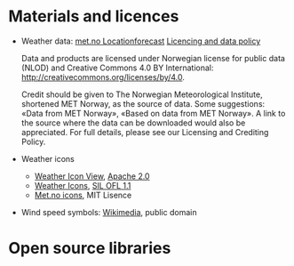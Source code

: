 # Materials and licences

- Weather data: [met.no Locationforecast](https://api.met.no/weatherapi/locationforecast/1.9/documentation)
    [Licencing and data policy](https://api.met.no/license_data.html)
    
    Data and products are licensed under Norwegian license for public data (NLOD) and Creative Commons 4.0 BY International: http://creativecommons.org/licenses/by/4.0.
      
    Credit should be given to The Norwegian Meteorological Institute, shortened MET Norway, as the source of data.
    Some suggestions: «Data from MET Norway», «Based on data from MET Norway». A link to the source where the data can be downloaded would also be appreciated.
    For full details, please see our Licensing and Crediting Policy.
      
- Weather icons
    - [Weather Icon View](https://github.com/pwittchen/WeatherIconView), [Apache 2.0](http://www.apache.org/licenses/LICENSE-2.0)
    - [Weather Icons](https://github.com/erikflowers/weather-icons), [SIL OFL 1.1](http://scripts.sil.org/OFL)
    - [Met.no icons](https://api.met.no/weatherapi/weathericon/2.0/documentation), MIT Lisence
- Wind speed symbols: [Wikimedia](https://commons.wikimedia.org/wiki/Wind_speed), public domain

# Open source libraries
